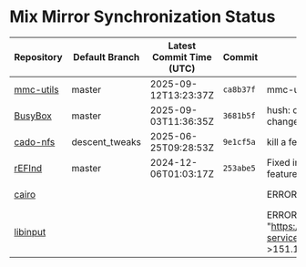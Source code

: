 # Mix Mirror Synchronization Status

| Repository | Default Branch | Latest Commit Time (UTC) | Commit | Message | Last Synced |
|---|---|---|---|---|---|
| [mmc-utils](git@github.com:mix-mirror/mmc-utils.git) | master | 2025-09-12T13:23:37Z | `ca8b37f` | mmc-utils: Warn during rpmb read-counter on expiry | 2025-09-22T05:42:56Z |
| [BusyBox](git@github.com:mix-mirror/busybox.git) | master | 2025-09-03T11:36:35Z | `3681b5f` | hush: changes to comments and whitespace, no code changes | 2025-09-22T05:43:10Z |
| [cado-nfs](git@github.com:mix-mirror/cado-nfs.git) | descent_tweaks | 2025-06-25T09:28:53Z | `9e1cf5a` | kill a few extra verbose_output_vfprintf | 2025-09-22T05:43:07Z |
| [rEFInd](git@github.com:mix-mirror/rEFInd.git) | master | 2024-12-06T01:03:17Z | `253abe5` | Fixed incorrect terminology about the Windows fast startup feature in documentation | 2025-09-22T05:42:59Z |
| [cairo](git@github.com:mix-mirror/cairo.git) |  |  |  | ERROR: push target: EOF | 2025-09-22T05:51:22Z |
| [libinput](git@github.com:mix-mirror/libinput.git) |  |  |  | ERROR: fetch origin: Get "https://gitlab.freedesktop.org/libinput/libinput.git/info/refs?service=git-upload-pack": read tcp 10.1.0.116:50514->151.101.195.52:443: read: connection reset by peer | 2025-09-22T05:42:56Z |
